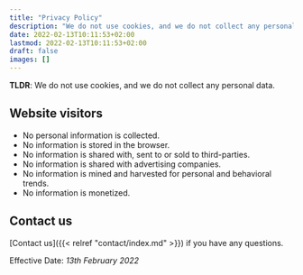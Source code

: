 ```yaml
---
title: "Privacy Policy"
description: "We do not use cookies, and we do not collect any personal data."
date: 2022-02-13T10:11:53+02:00
lastmod: 2022-02-13T10:11:53+02:00
draft: false
images: []
---
```


**TLDR**: We do not use cookies, and we do not collect any personal data.

## Website visitors

- No personal information is collected.
- No information is stored in the browser.
- No information is shared with, sent to or sold to third-parties.
- No information is shared with advertising companies.
- No information is mined and harvested for personal and behavioral trends.
- No information is monetized.

## Contact us

[Contact us]({{< relref "contact/index.md" >}}) if you have any questions.

Effective Date: *13th February 2022*
